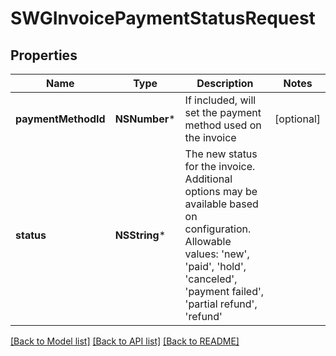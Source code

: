 # SWGInvoicePaymentStatusRequest

## Properties
Name | Type | Description | Notes
------------ | ------------- | ------------- | -------------
**paymentMethodId** | **NSNumber*** | If included, will set the payment method used on the invoice | [optional] 
**status** | **NSString*** | The new status for the invoice. Additional options may be available based on configuration.  Allowable values: &#39;new&#39;, &#39;paid&#39;, &#39;hold&#39;, &#39;canceled&#39;, &#39;payment failed&#39;, &#39;partial refund&#39;, &#39;refund&#39; | 

[[Back to Model list]](../README.md#documentation-for-models) [[Back to API list]](../README.md#documentation-for-api-endpoints) [[Back to README]](../README.md)


